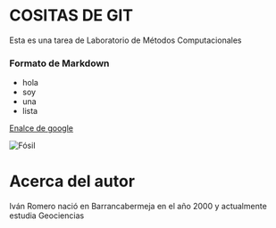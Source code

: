 # COSITAS DE GIT
Esta es una tarea de Laboratorio de Métodos Computacionales

### Formato de Markdown

* hola
* soy
* una 
* lista

[Enalce de google](https://es.wikipedia.org/wiki/F%C3%B3sil)

![Fósil](https://upload.wikimedia.org/wikipedia/commons/7/7a/Smilodon_californicus.jpg)

# Acerca del autor
Iván Romero nació en Barrancabermeja en el año 2000 y actualmente estudia Geociencias
